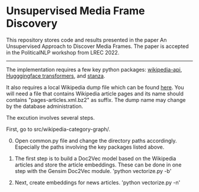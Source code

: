 # Unsupervised Media Frame Discovery

This repository stores code and results presented in the paper An Unsupervised Approach to Discover Media Frames. The paper is accepted in the PoliticalNLP workshop from LREC 2022.

***

The implementation requires a few key python packages: [wikipedia-api](https://pypi.org/project/Wikipedia-API/), [Hugggingface transformers](https://huggingface.co/docs/transformers/index), and [stanza](https://stanfordnlp.github.io/stanza/).

It also requires a local Wikipedia dump file which can be found [here](https://dumps.wikimedia.org/backup-index.html). You will need a file that contains Wikipedia article pages and its name should contains "pages-articles.xml.bz2" as suffix. The dump name may change by the database administration.

The excution involves several steps.

First, go to src/wikipedia-category-graph/.

0. Open common.py file and change the directory paths accordingly. Especially the paths involving the key packages listed above.

1. The first step is to build a Doc2Vec model based on the Wikipedia articles and store the article embeddings. These can be done in one step with the Gensim Doc2Vec module.
	'python vectorize.py -b'
    
2. Next, create embeddings for news articles.
    'python vectorize.py -n'
